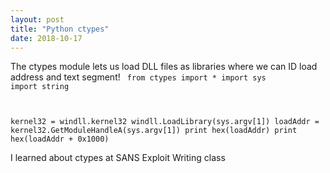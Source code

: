 ```yaml
---
layout: post
title: "Python ctypes"
date: 2018-10-17
---
```


The ctypes module lets us load DLL files as libraries where we can ID load address and text segment!
<code>
  from ctypes import *
  import sys
  import string
  
  kernel32 = windll.kernel32
  windll.LoadLibrary(sys.argv[1])
  loadAddr = kernel32.GetModuleHandleA(sys.argv[1])
  print hex(loadAddr)
  print hex(loadAddr + 0x1000)
</code>

I learned about ctypes at SANS Exploit Writing class
